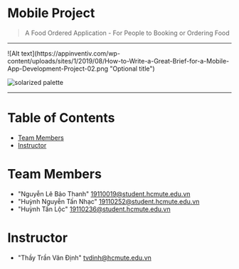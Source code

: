 # Mobile Project
> A Food Ordered Application - For People to Booking or Ordering Food
<hr>
![Alt text](https://appinventiv.com/wp-content/uploads/sites/1/2019/08/How-to-Write-a-Great-Brief-for-a-Mobile-App-Development-Project-02.png "Optional title")

![solarized palette](https://github.com/altercation/solarized/raw/master/img/solarized-palette.png)

<hr>

# Table of Contents
* [Team Members](#team-members)
* [Instructor](#instructor)

# <a name="team-members"></a>Team Members
* "Nguyễn Lê Bảo Thanh" <19110019@student.hcmute.edu.vn>
* "Huỳnh Nguyễn Tấn Nhạc" <19110252@student.hcmute.edu.vn>
* "Huỳnh Tấn Lộc" <19110236@student.hcmute.edu.vn>

# <a name="instructor"></a>Instructor
* "Thầy Trần Văn Định" <tvdinh@hcmute.edu.vn>